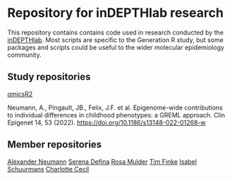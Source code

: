 # Repository for inDEPTHlab research
This repository contains contains code used in research conducted by the [inDEPTHlab](https://charlottececil.com/).
Most scripts are specific to the Generation R study, but some packages and scripts could be useful to the wider molecular epidemiology community.

## Study repositories
[omicsR2](https://github.com/aneumann-science/omicsR2)

Neumann, A., Pingault, JB., Felix, J.F. et al. Epigenome-wide contributions to individual differences in childhood phenotypes: a GREML approach. Clin Epigenet 14, 53 (2022). https://doi.org/10.1186/s13148-022-01268-w

## Member repositories
[Alexander Neumann](https://github.com/aneumann-science/)
[Serena Defina](https://github.com/orgs/inDEPTHlab/people/SereDef)
[Rosa Mulder](https://github.com/rosamulder)
[Tim Finke](https://github.com/TimFinke)
[Isabel Schuurmans](https://github.com/isabelschuurmans)
[Charlotte Cecil](https://github.com/CAMCecil)

